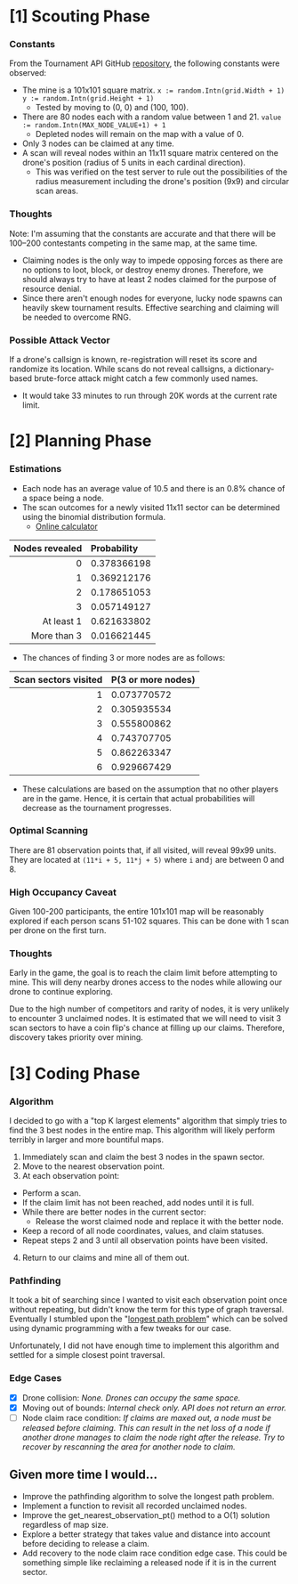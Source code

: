 # [1] Scouting Phase

### Constants

From the Tournament API GitHub [repository](https://github.com/HeadlightLabs/Tournament-API), the following constants were observed:

- The mine is a 101x101 square matrix. `x := random.Intn(grid.Width + 1)`
	`y := random.Intn(grid.Height + 1)`
	- Tested by moving to (0, 0) and (100, 100).
- There are 80 nodes each with a random value between 1 and 21. `value := random.Intn(MAX_NODE_VALUE+1) + 1`
  - Depleted nodes will remain on the map with a value of 0.  
- Only 3 nodes can be claimed at any time.
- A scan will reveal nodes within an 11x11 square matrix centered on the drone's position (radius of 5 units in each cardinal direction). 
  - This was verified on the test server to rule out the possibilities of the radius measurement including the drone's position (9x9) and circular scan areas.

### Thoughts

Note: I'm assuming that the constants are accurate and that there will be 100–200 contestants competing in the same map, at the same time.

- Claiming nodes is the only way to impede opposing forces as there are no options to loot, block, or destroy enemy drones. Therefore, we should always try to have at least 2 nodes claimed for the purpose of resource denial. 
- Since there aren't enough nodes for everyone, lucky node spawns can heavily skew tournament results. Effective searching and claiming will be needed to overcome RNG.

### Possible Attack Vector
If a drone's callsign is known, re-registration will reset its score and randomize its location. While scans do not reveal callsigns, a dictionary-based brute-force attack might catch a few commonly used names.

- It would take 33 minutes to run through 20K words at the current rate limit.

# [2] Planning Phase

### Estimations

- Each node has an average value of 10.5 and there is an 0.8% chance of a space being a node.
- The scan outcomes for a newly visited 11x11 sector can be determined using the binomial distribution formula. 
  - [Online calculator](https://stattrek.com/online-calculator/binomial.aspx)

| Nodes revealed | Probability |
| -------------: | :---------- |
|              0 | 0.378366198 |
|              1 | 0.369212176 |
|              2 | 0.178651053 |
|              3 | 0.057149127 |
|     At least 1 | 0.621633802 |
|    More than 3 | 0.016621445 |

- The chances of finding 3 or more nodes are as follows:

| Scan sectors visited | P(3 or more nodes) |
| -------------------: | :----------------- |
|                    1 | 0.073770572        |
|                    2 | 0.305935534        |
|                    3 | 0.555800862        |
|                    4 | 0.743707705        |
|                    5 | 0.862263347        |
|                    6 | 0.929667429        |

- These calculations are based on the assumption that no other players are in the game. Hence, it is certain that actual probabilities will decrease as the tournament progresses.

### Optimal Scanning
There are 81 observation points that, if all visited, will reveal 99x99 units. They are located at `(11*i + 5, 11*j + 5)` where `i` and`j` are between 0 and 8.

### High Occupancy Caveat

Given 100-200 participants, the entire 101x101 map will be reasonably explored if each person scans 51-102 squares. This can be done with 1 scan per drone on the first turn.

### Thoughts
Early in the game, the goal is to reach the claim limit before attempting to mine. This will deny nearby drones access to the nodes while allowing our drone to continue exploring.

Due to the high number of competitors and rarity of nodes, it is very unlikely to encounter 3 unclaimed nodes. It is estimated that we will need to visit 3 scan sectors to have a coin flip's chance at filling up our claims. Therefore, discovery takes priority over mining.


# [3] Coding Phase

### Algorithm

I decided to go with a "top K largest elements" algorithm that simply tries to find the 3 best nodes in the entire map. This algorithm will likely perform terribly in larger and more bountiful maps.

1. Immediately scan and claim the best 3 nodes in the spawn sector.
2. Move to the nearest observation point. 
3. At each observation point:
  - Perform a scan. 
  - If the claim limit has not been reached, add nodes until it is full.
  - While there are better nodes in the current sector:
    - Release the worst claimed node and replace it with the better node.
  - Keep a record of all node coordinates, values, and claim statuses.
  - Repeat steps 2 and 3 until all observation points have been visited.
4. Return to our claims and mine all of them out.

### Pathfinding
It took a bit of searching since I wanted to visit each observation point once without repeating, but didn't know the term for this type of graph traversal. Eventually I stumbled upon the "[longest path problem](https://www.geeksforgeeks.org/find-the-longest-path-in-a-matrix-with-given-constraints/)" which can be solved using dynamic programming with a few tweaks for our case.

Unfortunately, I did not have enough time to implement this algorithm and settled for a simple closest point traversal.

### Edge Cases
- [x] Drone collision: *None. Drones can occupy the same space.*
- [x] Moving out of bounds: *Internal check only. API does not return an error.*
- [ ] Node claim race condition: *If claims are maxed out, a node must be released before claiming. This can result in the net loss of a node if another drone manages to claim the node right after the release. Try to recover by rescanning the area for another node to claim.*

## Given more time I would...

- Improve the pathfinding algorithm to solve the longest path problem.
- Implement a function to revisit all recorded unclaimed nodes.
- Improve the get_nearest_observation_pt() method to a O(1) solution regardless of map size.
- Explore a better strategy that takes value and distance into account before deciding to release a claim.
- Add recovery to the node claim race condition edge case. This could be something simple like reclaiming a released node if it is in the current sector.